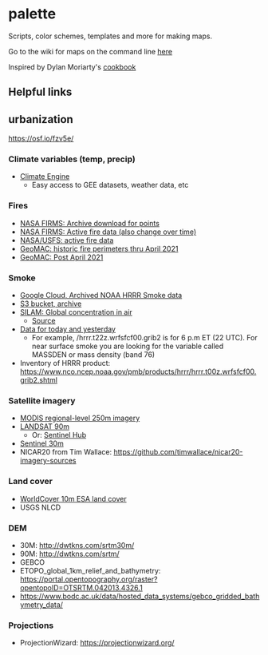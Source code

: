 # palette

Scripts, color schemes, templates and more for making maps.

Go to the wiki for maps on the command line [here](https://github.com/zachlevitt/palette/wiki)

Inspired by Dylan Moriarty's [cookbook](https://github.com/DylanMoriarty/cookbook)

## Helpful links

## urbanization
https://osf.io/fzv5e/

### Climate variables (temp, precip)
  - [Climate Engine](https://app.climateengine.com/climateEngine)
    - Easy access to GEE datasets, weather data, etc

### Fires
  - [NASA FIRMS: Archive download for points](https://firms.modaps.eosdis.nasa.gov/download/)<br>
  - [NASA FIRMS: Active fire data (also change over time)](https://firms.modaps.eosdis.nasa.gov/active_fire/)<br>
  - [NASA/USFS: active fire data](https://firms.modaps.eosdis.nasa.gov/usfs/active_fire/)<br>
  - [GeoMAC: historic fire perimeters thru April 2021](https://rmgsc.cr.usgs.gov/outgoing/GeoMAC/)<br>
  - [GeoMAC: Post April 2021](https://data-nifc.opendata.arcgis.com/)<br>


### Smoke
  - [Google Cloud, Archived NOAA HRRR Smoke data](https://console.cloud.google.com/marketplace/product/noaa-public/hrrr?project=python-232920&pli=1)
  - [S3 bucket, archive](https://noaa-hrrr-bdp-pds.s3.amazonaws.com/index.html)
  - [SILAM: Global concentration in air](http://silam.fmi.fi/thredds/ncss/grid/i4f20-an/IS4FIRES-disp_best.ncd/pointDataset.html)
    -   [Source](http://is4fires.fmi.fi/)
  - [Data for today and yesterday](https://nomads.ncep.noaa.gov/pub/data/nccf/com/hrrr/prod/)
    - For example, /hrrr.t22z.wrfsfcf00.grib2 is for 6 p.m ET (22 UTC). For near surface smoke you are looking for the variable called MASSDEN or mass density (band 76)
  - Inventory of HRRR product: https://www.nco.ncep.noaa.gov/pmb/products/hrrr/hrrr.t00z.wrfsfcf00.grib2.shtml

### Satellite imagery
  - [MODIS regional-level 250m imagery](https://worldview.earthdata.nasa.gov/)
  - [LANDSAT 90m](https://landsat.usgs.gov/)
    - Or: [Sentinel Hub](https://apps.sentinel-hub.com/eo-browser/?zoom=10&lat=41.9&lng=12.5&themeId=DEFAULT-THEME#lat=41.90074384269173&lng=12.499008178710938&zoom=10)
  - [Sentinel 30m](https://apps.sentinel-hub.com/eo-browser/)
  - NICAR20 from Tim Wallace: https://github.com/timwallace/nicar20-imagery-sources


### Land cover
  - [WorldCover 10m ESA land cover](https://viewer.esa-worldcover.org/worldcover/?language=en&bbox=-139.3970663187302,15.960599472365558,-54.090944878048674,53.328727928912656&overlay=false&bgLayer=MapBox_Satellite&date=2021-10-20&layer=WORLDCOVER_2020_MAP)
  - USGS NLCD

### DEM
  - 30M: http://dwtkns.com/srtm30m/
  - 90M: http://dwtkns.com/srtm/
  - GEBCO
  - ETOPO_global_1km_relief_and_bathymetry: https://portal.opentopography.org/raster?opentopoID=OTSRTM.042013.4326.1
  - https://www.bodc.ac.uk/data/hosted_data_systems/gebco_gridded_bathymetry_data/

### Projections
  - ProjectionWizard: https://projectionwizard.org/
